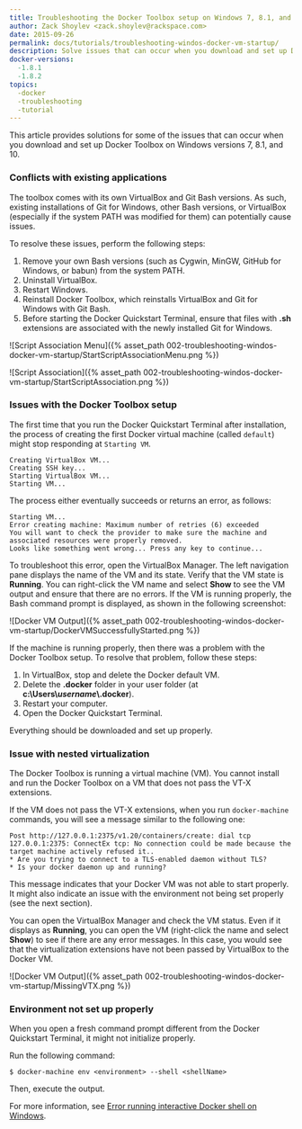 ```yaml
---
title: Troubleshooting the Docker Toolbox setup on Windows 7, 8.1, and 10
author: Zack Shoylev <zack.shoylev@rackspace.com>
date: 2015-09-26
permalink: docs/tutorials/troubleshooting-windos-docker-vm-startup/
description: Solve issues that can occur when you download and set up Docker Toolbox on Windows versions 7, 8.1, and 10
docker-versions:
  -1.8.1
  -1.8.2
topics:
  -docker
  -troubleshooting
  -tutorial
---
```


This article provides solutions for some of the issues that can occur when you download and set up Docker Toolbox on Windows versions 7, 8.1, and 10.
 
### Conflicts with existing applications

The toolbox comes with its own VirtualBox and Git Bash versions. As such, existing installations of Git for Windows, other Bash versions, or VirtualBox (especially if the system PATH was modified for them) can potentially cause issues.

To resolve these issues, perform the following steps: 

1. Remove your own Bash versions (such as Cygwin, MinGW, GitHub for Windows, or babun) from the system PATH. 
2. Uninstall VirtualBox. 
3. Restart Windows. 
4. Reinstall Docker Toolbox, which reinstalls VirtualBox and Git for Windows with Git Bash.
5. Before starting the Docker Quickstart Terminal, ensure that files with **.sh** extensions are associated with the newly installed Git for Windows.

![Script Association Menu]({% asset_path 002-troubleshooting-windos-docker-vm-startup/StartScriptAssociationMenu.png %})

![Script Association]({% asset_path 002-troubleshooting-windos-docker-vm-startup/StartScriptAssociation.png %})

### Issues with the Docker Toolbox setup

The first time that you run the Docker Quickstart Terminal after installation, the process of creating the first Docker virtual machine (called `default`) might stop responding at `Starting VM`.

```
Creating VirtualBox VM...
Creating SSH key...
Starting VirtualBox VM...
Starting VM...
```

The process either eventually succeeds or returns an error, as follows:

```
Starting VM...
Error creating machine: Maximum number of retries (6) exceeded
You will want to check the provider to make sure the machine and associated resources were properly removed.
Looks like something went wrong... Press any key to continue...
```

To troubleshoot this error, open the VirtualBox Manager. The left navigation pane displays the name of the VM and its state. Verify that the VM state is **Running**. You can right-click the VM name and select **Show** to see the VM output and ensure that there are no errors. If the VM is running properly, the Bash command prompt is displayed, as shown in the following screenshot:

![Docker VM Output]({% asset_path 002-troubleshooting-windos-docker-vm-startup/DockerVMSuccessfullyStarted.png %})

If the machine is running properly, then there was a problem with the Docker Toolbox setup. To resolve that problem, follow these steps:

1. In VirtualBox, stop and delete the Docker default VM. 
2. Delete the **.docker** folder in your user folder (at **c:\\Users\\*username*\\.docker**).
3. Restart your computer. 
4. Open the Docker Quickstart Terminal.
 
Everything should be downloaded and set up properly.

### Issue with nested virtualization

The Docker Toolbox is running a virtual machine (VM). You cannot install and run the Docker Toolbox on a VM that does not pass the VT-X extensions. 

If the VM does not pass the VT-X extensions, when you run `docker-machine` commands, you will see a message similar to the following one:

```
Post http://127.0.0.1:2375/v1.20/containers/create: dial tcp 127.0.0.1:2375: ConnectEx tcp: No connection could be made because the target machine actively refused it..
* Are you trying to connect to a TLS-enabled daemon without TLS?
* Is your docker daemon up and running?
```

This message indicates that your Docker VM was not able to start properly. It might also indicate  an issue with the environment not being set properly (see the next section). 

You can open the VirtualBox Manager and check the VM status. Even if it displays as **Running**, you can open the VM (right-click the name and select **Show**) to see if there are any error messages. In this case, you would see that the virtualization extensions have not been passed by VirtualBox to the Docker VM.

![Docker VM Output]({% asset_path 002-troubleshooting-windos-docker-vm-startup/MissingVTX.png %})

### Environment not set up properly

When you open a fresh command prompt different from the Docker Quickstart Terminal, it might not initialize properly. 

Run the following command:

`$ docker-machine env <environment> --shell <shellName>`

Then, execute the output. 

For more information, see [Error running interactive Docker shell on Windows](/docs/references/troubleshooting-cannot-enable-tty-mode-on-windows/).

